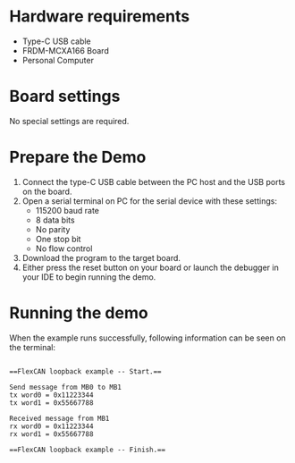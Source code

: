 Hardware requirements
=====================
- Type-C USB cable
- FRDM-MCXA166 Board
- Personal Computer

Board settings
==============
No special settings are required.

Prepare the Demo
================
1. Connect the type-C USB cable between the PC host and the USB ports on the board.
2. Open a serial terminal on PC for the serial device with these settings:
    - 115200 baud rate
    - 8 data bits
    - No parity
    - One stop bit
    - No flow control
3. Download the program to the target board.
4. Either press the reset button on your board or launch the debugger in your IDE to begin running
   the demo.

Running the demo
================
When the example runs successfully, following information can be seen on the terminal:

~~~~~~~~~~~~~~~~~~~~~

==FlexCAN loopback example -- Start.==

Send message from MB0 to MB1
tx word0 = 0x11223344
tx word1 = 0x55667788

Received message from MB1
rx word0 = 0x11223344
rx word1 = 0x55667788

==FlexCAN loopback example -- Finish.==
~~~~~~~~~~~~~~~~~~~~~
